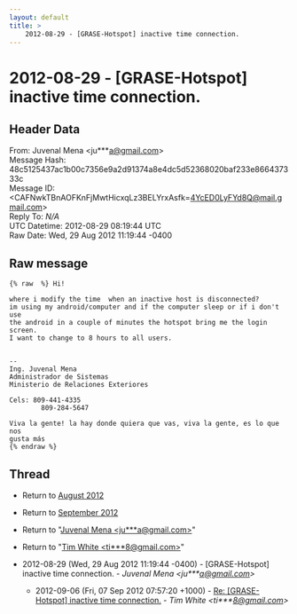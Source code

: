 ```yaml
---
layout: default
title: >
    2012-08-29 - [GRASE-Hotspot] inactive time connection.
---
```


# 2012-08-29 - [GRASE-Hotspot] inactive time connection.

## Header Data

From: Juvenal Mena \<ju***a@gmail.com\><br>
Message Hash: 48c5125437ac1b00c7356e9a2d91374a8e4dc5d52368020baf233e866437333c<br>
Message ID: \<CAFNwkTBnAOFKnFjMwtHicxqLz3BELYrxAsfk=4YcED0LyFYd8Q@mail.gmail.com\><br>
Reply To: _N/A_<br>
UTC Datetime: 2012-08-29 08:19:44 UTC<br>
Raw Date: Wed, 29 Aug 2012 11:19:44 -0400<br>

## Raw message

```
{% raw  %} Hi!

where i modify the time  when an inactive host is disconnected?
im using my android/computer and if the computer sleep or if i don't use
the android in a couple of minutes the hotspot bring me the login screen.
I want to change to 8 hours to all users.


-- 
Ing. Juvenal Mena
Administrador de Sistemas
Ministerio de Relaciones Exteriores

Cels: 809-441-4335
        809-284-5647

Viva la gente! la hay donde quiera que vas, viva la gente, es lo que nos
gusta más
{% endraw %}
```

## Thread

+ Return to [August 2012](/archive/2012/08)
+ Return to [September 2012](/archive/2012/09)

+ Return to "[Juvenal Mena <ju***a<span>@</span>gmail.com>](/authors/ju___a_at_gmail_com)"
+ Return to "[Tim White <ti***8<span>@</span>gmail.com>](/authors/ti___8_at_gmail_com)"

+ 2012-08-29 (Wed, 29 Aug 2012 11:19:44 -0400) - [GRASE-Hotspot] inactive time connection. - _Juvenal Mena \<ju***a@gmail.com\>_
  + 2012-09-06 (Fri, 07 Sep 2012 07:57:20 +1000) - [Re: [GRASE-Hotspot] inactive time connection.](/archive/2012/09/776f45faa571f09861e630a2907723273afcac9063bd80a8934ea9e8bfeb0158) - _Tim White \<ti***8@gmail.com\>_

